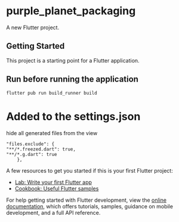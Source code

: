 # purple_planet_packaging

A new Flutter project.

## Getting Started

This project is a starting point for a Flutter application.

## Run before running the application
```flutter pub run build_runner build ```



# Added to the settings.json
hide all generated files from the view
```  
"files.exclude": {
"**/*.freezed.dart": true,
"**/*.g.dart": true
    },

```



A few resources to get you started if this is your first Flutter project:

- [Lab: Write your first Flutter app](https://docs.flutter.dev/get-started/codelab)
- [Cookbook: Useful Flutter samples](https://docs.flutter.dev/cookbook)

For help getting started with Flutter development, view the
[online documentation](https://docs.flutter.dev/), which offers tutorials,
samples, guidance on mobile development, and a full API reference.
